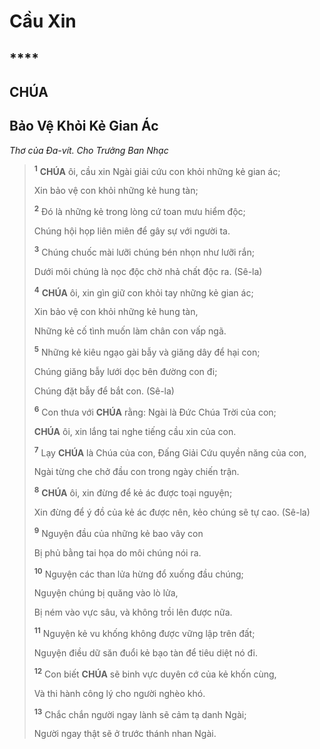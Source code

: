 # Cầu Xin

## \*\*\*\*

## CHÚA

## Bảo Vệ Khỏi Kẻ Gian Ác

_Thơ của Đa-vít. Cho Trưởng Ban Nhạc_

> <sup><b>1</b></sup> **CHÚA** ôi, cầu xin Ngài giải cứu con khỏi những kẻ gian ác;
>
> Xin bảo vệ con khỏi những kẻ hung tàn;
>
> <sup><b>2</b></sup> Đó là những kẻ trong lòng cứ toan mưu hiểm độc;
>
> Chúng hội họp liên miên để gây sự với người ta.
>
> <sup><b>3</b></sup> Chúng chuốc mài lưỡi chúng bén nhọn như lưỡi rắn;
>
> Dưới môi chúng là nọc độc chờ nhả chất độc ra. (Sê-la)
>
> <sup><b>4</b></sup> **CHÚA** ôi, xin gìn giữ con khỏi tay những kẻ gian ác;
>
> Xin bảo vệ con khỏi những kẻ hung tàn,
>
> Những kẻ cố tình muốn làm chân con vấp ngã.
>
> <sup><b>5</b></sup> Những kẻ kiêu ngạo gài bẫy và giăng dây để hại con;
>
> Chúng giăng bẫy lưới dọc bên đường con đi;
>
> Chúng đặt bẫy để bắt con. (Sê-la)
>
> <sup><b>6</b></sup> Con thưa với **CHÚA** rằng: Ngài là Đức Chúa Trời của con;
>
> **CHÚA** ôi, xin lắng tai nghe tiếng cầu xin của con.
>
> <sup><b>7</b></sup> Lạy **CHÚA** là Chúa của con, Đấng Giải Cứu quyền năng của con,
>
> Ngài từng che chở đầu con trong ngày chiến trận.
>
> <sup><b>8</b></sup> **CHÚA** ôi, xin đừng để kẻ ác được toại nguyện;
>
> Xin đừng để ý đồ của kẻ ác được nên, kẻo chúng sẽ tự cao. (Sê-la)
>
> <sup><b>9</b></sup> Nguyện đầu của những kẻ bao vây con
>
> Bị phủ bằng tai họa do môi chúng nói ra.
>
> <sup><b>10</b></sup> Nguyện các than lửa hừng đổ xuống đầu chúng;
>
> Nguyện chúng bị quăng vào lò lửa,
>
> Bị ném vào vực sâu, và không trồi lên được nữa.
>
> <sup><b>11</b></sup> Nguyện kẻ vu khống không được vững lập trên đất;
>
> Nguyện điều dữ săn đuổi kẻ bạo tàn để tiêu diệt nó đi.
>
> <sup><b>12</b></sup> Con biết **CHÚA** sẽ binh vực duyên cớ của kẻ khốn cùng,
>
> Và thi hành công lý cho người nghèo khó.
>
> <sup><b>13</b></sup> Chắc chắn người ngay lành sẽ cảm tạ danh Ngài;
>
> Người ngay thật sẽ ở trước thánh nhan Ngài.
